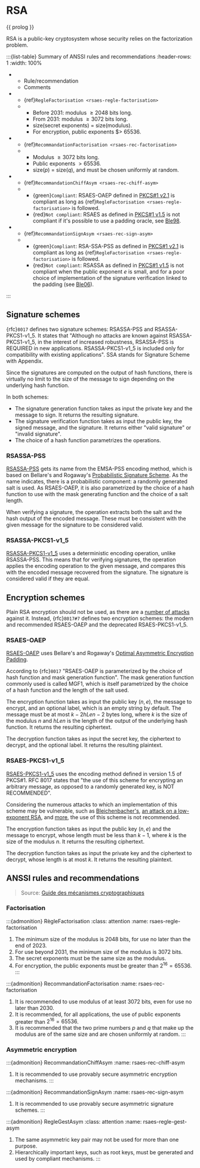 # RSA

{{ prolog }}

RSA is a public-key cryptosystem whose security relies on the factorization problem.

:::{list-table} Summary of ANSSI rules and recommendations
:header-rows: 1
:width: 100%

- - Rule/recommendation
  - Comments
- - {ref}`RegleFactorisation <rsaes-regle-factorisation>`
  -
    - Before 2031: modulus $\ge 2048$ bits long.
    - From 2031: modulus $\ge 3072$ bits long.
    - size(secret exponents) = size(modulus).
    - For encryption, public exponents $> 65536.
- - {ref}`RecommandationFactorisation <rsaes-rec-factorisation>`
  -
    - Modulus $\ge 3072$ bits long.
    - Public exponents $> 65536$.
    - size($p$) = size($q$), and must be chosen uniformly at random.
- - {ref}`RecommandationChiffAsym <rsaes-rec-chiff-asym>`
  -
    - {green}`Compliant`: RSAES-OAEP defined in [PKCS#1 v2.1][PKCSv2_1] is
    compliant as long as {ref}`RegleFactorisation <rsaes-regle-factorisation>`
    is followed.
    - {red}`Not compliant`: RSAES as defined in [PKCS#1 v1.5][PKCSv1_5] is not
    compliant if it's possible to use a padding oracle, see [Ble98][Ble98].
- - {ref}`RecommandationSignAsym <rsaes-rec-sign-asym>`
  -
    - {green}`Compliant`:  RSA-SSA-PSS as defined in [PKCS#1 v2.1][PKCSv2_1] is
    compliant as long as {ref}`RegleFactorisation <rsaes-regle-factorisation>`
    is followed.
    - {red}`Not compliant`: RSASSA as defined in [PKCS#1 v1.5][PKCSv1_5] is not
    compliant when the public exponent $e$ is small, and for a poor choice of
    implementation of the signature verification linked to the padding (see
    [Ble06][Ble06]).

:::

## Signature schemes

{rfc}`8017` defines two signature schemes: RSASSA-PSS and RSASSA-PKCS1-v1_5. It
states that "Although no attacks are known against RSASSA-PKCS1-v1_5, in the
interest of increased robustness, RSASSA-PSS is REQUIRED in new applications.
RSASSA-PKCS1-v1_5 is included only for compatibility with existing
applications". SSA stands for Signature Scheme with Appendix.

Since the signatures are computed on the output of hash functions, there is
virtually no limit to the size of the message to sign depending on the
underlying hash function.

In both schemes:

- The signature generation function takes as input the private key and the
  message to sign.  It returns the resulting signature.
- The signature verification function takes as input the public key, the signed
  message, and the signature. It returns either "valid signature" or "invalid
  signature".
- The choice of a hash function parametrizes the operations.

### RSASSA-PSS

[RSASSA-PSS](https://datatracker.ietf.org/doc/html/rfc8017#section-8.1) gets its
name from the EMSA-PSS encoding method, which is based on Bellare's and
Rogaway's [Probabilistic Signature
Scheme](https://www.cs.ucdavis.edu/~rogaway/papers/exact.pdf).  As the name
indicates, there is a probabilistic component: a randomly generated salt is
used. As RSAES-OAEP, it is also parametrized by the choice of a hash function to
use with the mask generating function and the choice of a salt length.

When verifying a signature, the operation extracts both the salt and the hash
output of the encoded message.  These must be consistent with the given message
for the signature to be considered valid.

### RSASSA-PKCS1-v1_5

[RSASSA-PKCS1-v1_5](https://datatracker.ietf.org/doc/html/rfc8017#section-8.2)
uses a deterministic encoding operation, unlike RSASSA-PSS. This means that for
verifying signatures, the operation applies the encoding operation to the given
message, and compares this with the encoded message recovered from the
signature. The signature is considered valid if they are equal.

## Encryption schemes

Plain RSA encryption should not be used, as there are a [number of
attacks](https://en.wikipedia.org/wiki/RSA_(cryptosystem)#Attacks_against_plain_RSA)
against it. Instead, {rfc}`8017#7` defines two encryption schemes: the modern
and recommended RSAES-OAEP and the deprecated RSAES-PKCS1-v1_5.

### RSAES-OAEP

[RSAES-OAEP](https://datatracker.ietf.org/doc/html/rfc8017#section-7.1) uses
Bellare's and Rogaway's [Optimal Asymmetric Encryption
Padding](https://en.wikipedia.org/wiki/Optimal_asymmetric_encryption_padding).

According to {rfc}`8017` "RSAES-OAEP is parameterized by the choice of hash
function and mask generation function". The mask generation function commonly
used is called MGF1, which is itself parametrized by the choice of a hash
function and the length of the salt used.

The encryption function takes as input the public key $(n,e)$, the message to
encrypt, and an optional label, which is an empty string by default. The message
must be at most $k-2hLen-2$ bytes long, where $k$ is the size of the modulus $n$
and $hLen$ is the length of the output of the underlying hash function. It
returns the resulting ciphertext.

The decryption function takes as input the secret key, the ciphertext to
decrypt, and the optional label. It returns the resulting plaintext.

### RSAES-PKCS1-v1_5

[RSAES-PKCS1-v1_5](https://datatracker.ietf.org/doc/html/rfc8017#section-7.2)
uses the encoding method defined in version 1.5 of PKCS#1. RFC 8017 states that
"the use of this scheme for encrypting an arbitrary message, as opposed to a
randomly generated key, is NOT RECOMMENDED".

Considering the numerous attacks to which an implementation of this scheme may
be vulnerable, such as [Bleichenbacher's][Ble98], [an attack on a low-exponent
RSA](https://link.springer.com/content/pdf/10.1007/3-540-68339-9_1.pdf), and
[more](https://www.iacr.org/archive/eurocrypt2000/1807/18070374-new.pdf), the
use of this scheme is not recommended.

The encryption function takes as input the public key $(n, e)$ and the message
to encrypt, whose length must be less than $k - 1$, where $k$ is the size of the
modulus $n$. It returns the resulting ciphertext.

The decryption function takes as input the private key and the ciphertext to
decrypt, whose length is at most $k$. It returns the resulting plaintext.

## ANSSI rules and recommendations

> Source: [Guide des mécanismes cryptographiques](https://cyber.gouv.fr/sites/default/files/2021/03/anssi-guide-mecanismes_crypto-2.04.pdf)

### Factorisation

:::{admonition} RègleFactorisation
:class: attention
:name: rsaes-regle-factorisation

1. The minimum size of the modulus is 2048 bits, for use no later than the end
   of 2023.
2. For use beyond 2031, the minimum size of the modulus is 3072 bits.
3. The secret exponents must be the same size as the modulus.
4. For encryption, the public exponents must be greater than $2^{16} = 65536$.
:::

:::{admonition} RecommandationFactorisation
:name: rsaes-rec-factorisation

1. It is recommended to use modulus of at least 3072 bits, even for use no later
   than 2030.
2. It is recommended, for all applications, the use of public exponents greater
   than $2^{16} = 65536$.
3. It is recommended that the two prime numbers $p$ and $q$ that make up the
   modulus are of the same size and are chosen uniformly at random.
:::

### Asymmetric encryption

:::{admonition} RecommandationChiffAsym
:name: rsaes-rec-chiff-asym

1. It is recommended to use provably secure asymmetric encryption mechanisms.
:::

:::{admonition} RecommandationSignAsym
:name: rsaes-rec-sign-asym

1. It is recommended to use provably secure asymmetric signature schemes.
:::

:::{admonition} RegleGestAsym
:class: attention
:name: rsaes-regle-gest-asym

1. The same asymmetric key pair may not be used for more than one purpose.
2. Hierarchically important keys, such as root keys, must be generated and used
   by compliant mechanisms.
:::

<!-- References -->
[Ble06]: https://mailarchive.ietf.org/arch/msg/openpgp/5rnE9ZRN1AokBVj3VqblGlP63QE/
[Ble98]: https://archiv.infsec.ethz.ch/education/fs08/secsem/bleichenbacher98.pdf
[PKCSv1_5]: https://datatracker.ietf.org/doc/html/rfc2313
[PKCSv2_1]: https://datatracker.ietf.org/doc/html/rfc3447
